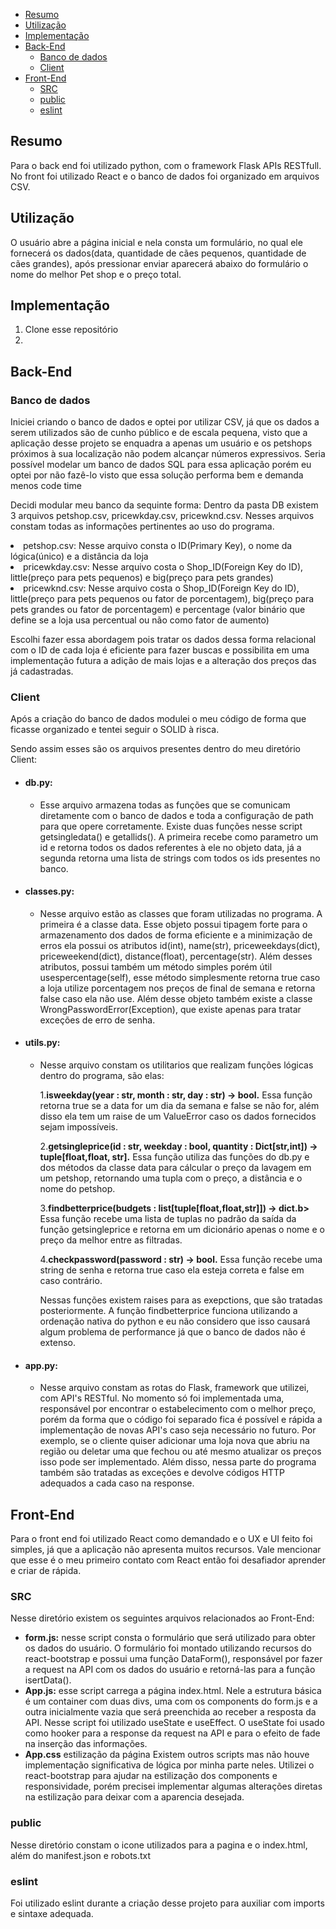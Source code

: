 
- [Resumo](#resumo)
- [Utilização](#utilização)
- [Implementação](#implementação)
- [Back-End](#back-end)
  - [Banco de dados](#banco-de-dados)
  - [Client](#client)
- [Front-End](#front-end)
  - [SRC](#src)
  - [public](#public)
  - [eslint](#eslint)
## Resumo
Para o back end foi utilizado python, com o framework Flask APIs RESTfull. No front foi utilizado React e o banco de dados foi organizado em arquivos CSV.
## Utilização
O usuário abre a página inicial e nela consta um formulário, no qual ele fornecerá os dados(data, quantidade de cães pequenos, quantidade de cães grandes), após pressionar enviar aparecerá abaixo do formulário o nome do melhor Pet shop e o preço total.

## Implementação
1. Clone esse repositório
2.
## Back-End
### Banco de dados
Iniciei criando o banco de dados e optei por utilizar CSV, já que os dados a serem utilizados são de cunho público e de escala pequena, visto que a aplicação desse projeto se enquadra a apenas um usuário e os petshops próximos à sua localização não podem alcançar números expressivos. Seria possível modelar um banco de dados SQL para essa aplicação porém eu optei por não fazê-lo visto que essa solução performa bem e demanda menos code time<p>
Decidi modular meu banco da sequinte forma:
Dentro da pasta DB existem 3 arquivos petshop.csv, pricewkday.csv, pricewknd.csv. Nesses arquivos constam todas as informações pertinentes ao uso do programa.
<li>petshop.csv: Nesse arquivo consta o ID(Primary Key), o nome da lógica(único) e a distância da loja</li>
<li>pricewkday.csv: Nesse arquivo costa o Shop_ID(Foreign Key do ID), little(preço para pets pequenos) e big(preço para pets grandes)</li>
<li>pricewknd.csv: Nesse arquivo costa o Shop_ID(Foreign Key do ID), little(preço para pets pequenos ou fator de porcentagem), big(preço para pets grandes ou fator de porcentagem) e percentage (valor binário que define se a loja usa percentual ou não como fator de aumento)</li><p><p>
Escolhi fazer essa abordagem pois tratar os dados dessa forma relacional com o ID de cada loja é eficiente para fazer buscas e possibilita em uma implementação futura a adição de mais lojas e a alteração dos preços das já cadastradas.<p>

### Client
Após a criação do banco de dados modulei o meu código de forma que ficasse organizado e tentei seguir o SOLID à risca.<p>
Sendo assim esses são os arquivos presentes dentro do meu diretório Client:<p>

- #### db.py:
  - Esse arquivo armazena todas as funções que se comunicam diretamente com o banco de dados e toda a configuração de path para que opere corretamente. Existe duas funções nesse script getsingledata() e getallids(). A primeira recebe como parametro um id e retorna todos os dados referentes à ele no objeto data, já a segunda retorna uma lista de strings com todos os ids presentes no banco.

- #### classes.py:
  - Nesse arquivo estão as classes que foram utilizadas no programa. A primeira é a classe data. Esse objeto possui tipagem forte para o armazenamento dos dados de forma eficiente e a minimização de erros ela possui os atributos id(int), name(str), priceweekdays(dict), priceweekend(dict), distance(float), percentage(str). Além desses atributos, possui também um método simples porém útil usespercentage(self), esse método simplesmente retorna true caso a loja utilize porcentagem nos preços de final de semana e retorna false caso ela não use. Além desse objeto também existe a classe WrongPasswordError(Exception), que existe apenas para tratar exceções de erro de senha.

- #### utils.py:
  - Nesse arquivo constam os utilitarios que realizam funções lógicas dentro do programa, são elas: <p></p>
    1.**isweekday(year : str, month : str, day : str) -> bool.** Essa função retorna true se a data for um dia da semana e false se não for, além disso ela tem um raise de um ValueError caso os dados fornecidos sejam impossíveis.<p></p>
    2.**getsingleprice(id : str, weekday : bool, quantity : Dict[str,int]) -> tuple[float,float, str].** Essa função utiliza das funções do db.py e dos métodos da classe data para cálcular o preço da lavagem em um petshop, retornando uma tupla com o preço, a distância e o nome do petshop. <p></p>
    3.**findbetterprice(budgets : list[tuple[float,float,str]]) -> dict.b>** Essa função recebe uma lista de tuplas no padrão da saída da função getsingleprice e retorna em um dicionário apenas o nome e o preço da melhor entre as filtradas.<p></p>
    4.**checkpassword(password : str) -> bool.** Essa função recebe uma string de senha e retorna true caso ela esteja correta e false em caso contrário.<p></p>
    Nessas funções existem raises para as exepctions, que são tratadas posteriormente. A função findbetterprice funciona utilizando a ordenação nativa do python e eu não considero que isso causará algum problema de performance já que o banco de dados não é extenso.

- #### app.py:
  - Nesse arquivo constam as rotas do Flask, framework que utilizei, com API's RESTful. No momento só foi implementada uma, responsável por encontrar o estabelecimento com o melhor preço, porém da forma que o código foi separado fica é possível e rápida a implementação de novas API's caso seja necessário no futuro. Por exemplo, se o cliente quiser adicionar uma loja nova que abriu na região ou deletar uma que fechou ou até mesmo atualizar os preços isso pode ser implementado. Além disso, nessa parte do programa também são tratadas as exceções e devolve códigos HTTP adequados a cada caso na response.

## Front-End
Para o front end foi utilizado React como demandado e o UX e UI feito foi simples, já que a aplicação não apresenta muitos recursos. Vale mencionar que esse é o meu primeiro contato com React então foi desafiador aprender e criar de rápida.

### SRC
Nesse diretório existem os seguintes arquivos relacionados ao Front-End:
- **form.js:** nesse script consta o formulário que será utilizado para obter os dados do usuário. O formulário foi montado utilizando recursos do react-bootstrap e possui uma função DataForm(), responsável por fazer a request na API com os dados do usuário e retorná-las para a função isertData().
- **App.js:** esse script carrega a página index.html. Nele a estrutura básica é um container com duas divs, uma com os components do form.js e a outra inicialmente vazia que será preenchida ao receber a resposta da API. Nesse script foi utilizado useState e useEffect. O useState foi usado como hooker para a response da request na API e para o efeito de fade na inserção das informações.
- **App.css** estilização da página
Existem outros scripts mas não houve implementação significativa de lógica por minha parte neles. Utilizei o react-bootstrap para ajudar na estilização dos components e responsividade, porém precisei implementar algumas alterações diretas na estilização para deixar com a aparencia desejada.

### public
Nesse diretório constam o icone utilizados para a pagina e o index.html, além do manifest.json e robots.txt

### eslint
Foi utilizado eslint durante a criação desse projeto para auxiliar com imports e sintaxe adequada.